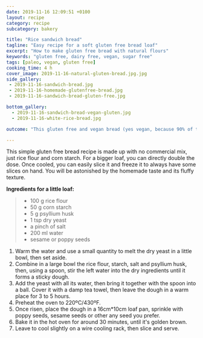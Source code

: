 ```yaml
---
date: 2019-11-16 12:09:51 +0100
layout: recipe
category: recipe
subcategory: bakery

title: "Rice sandwich bread"
tagline: "Easy recipe for a soft gluten free bread loaf"
excerpt: "How to make gluten free bread with natural flours"
keywords: "gluten free, dairy free, vegan, sugar free"
tags: [paleo, vegan, gluten free]
cooking_time: 4 h
cover_image: 2019-11-16-natural-gluten-bread.jpg.jpg
side_gallery:
 - 2019-11-16-sandwich-bread.jpg
 - 2019-11-16-homemade-glutenfree-bread.jpg
 - 2019-11-16-sandwich-bread-gluten-free.jpg

bottom_gallery:
  - 2019-11-16-sandwich-bread-vegan-gluten.jpg
  - 2019-11-16-white-rice-bread.jpg

outcome: "This gluten free and vegan bread (yes vegan, because 90% of the gluten free bread recipes out there contains eggs or even mozzarella cheese, what a shame!) is born to make you happy with a sandwich. Its softness and  homemade bread aroma are incredible with salmon and avocado. Delicious with soups, it's even better toasted and served hot with butter and jam."

---
```


This simple gluten free bread recipe is made up with no commercial mix, just rice flour and corn starch. For a bigger loaf, you can directly double the dose.  Once cooled, you can easily slice it and freeze it to always have some slices on hand. You will be astonished by the homemade taste and its fluffy texture.

__Ingredients for a little loaf:__

> - 100 g rice flour
> - 50 g corn starch
> - 5 g psyllium husk
> - 1 tsp dry yeast
> - a pinch of salt
> - 200 ml water
> - sesame or poppy seeds


1. Warm the water and use a small quantity to melt the dry yeast in a little bowl, then set aside. 
2. Combine in a large bowl the rice flour, starch, salt and psyllium husk, then, using a spoon, stir the left water into the dry ingredients until it forms a sticky dough.
3. Add the yeast with all its water, then bring it together with the spoon into a ball. Cover it with a damp tea towel, then leave the dough in a warm place for 3 to 5 hours.
4. Preheat the oven to 220ºC/430ºF.
5. Once risen, place the dough in a 16cm*10cm loaf pan, sprinkle with poppy seeds, sesame seeds or other any seed you prefer.
6. Bake it in the hot oven for around 30 minutes, until it's golden brown.
7. Leave to cool slightly on a wire cooling rack, then slice and serve.
